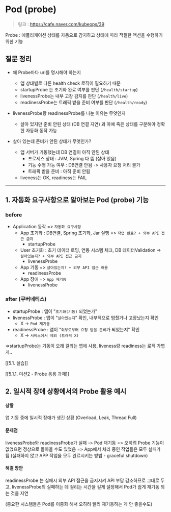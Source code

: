 # Pod (probe)
>링크 : https://cafe.naver.com/kubeops/39

Probe : 애플리케이션 상태를 자동으로 감지하고 상태에 따라 적절한 액션을 수행하기 위한 기능 


## 질문 정리 
- 왜 Probe마다 uri를 명시해야 하는지
	- 앱 상태별로 다른 health check 로직이 필요하기 때문
	- startupProbe 는 초기화 완료 여부를 판단 (`/health/startup`)
	- livenessProbe는 내부 고장 감지를 판단 (`/health/live`)
	- readinessProbe는 트래픽 받을 준비 여부를 판단 (`/health/ready`)

- livenessProbe랑 readinessProbe를 나눈 이유는 무엇인지 
	- 살아 있지만 준비 안된 상태 (DB 연결 지연) 과 아예 죽은 상태를 구분해야 정확한 자동화 동작 가능 

- 살아 있는데 준비가 안된 상태가 무엇인가?
	- 앱 서버가 기동했는데 DB 연결이 아직 안된 상태
		- 프로세스 상태 : JVM, Spring 다 뜸 (살아 있음)
		- 기능 수행 가능 여부 : DB연결 안됨 -> 사용자 요청 처리 불가
		- 트래픽 받을 준비 : 아직 준비 안됨
	- liveness는 OK, readiness는 FAIL 

---
## 1. 자동화 요구사항으로 알아보는 Pod (probe) 기능 
###  before 
- Application 동작 => `자동화 요구사항` 
	- App 초기화 : DB연결, Spring 초기화, Jar 실행 => `작업 완료? + 외부 API 접근 금지`
		- startupProbe
	- User 초기화 : 초기 데이터 로딩, 연동 시스템 체크, DB 데이터Validation => `살아있는지? + 외부 API 접근 금지` 
		- livenessProbe
	- App 기동 => `살아있는지? + 외부 API 접근 허용`
		- readinessProbe
	- App 장애 => `App 재기동`
		- livenessProbe
### after (쿠버네티스)

- startupProbe : 앱이 "`초기화(기동)` 되었는가"
- livenessProbe : 앱이 "`살아있는지`" 확인, 내부적으로 멈췄거나 고장났는지 확인
	- X -> `Pod 재기동` 
- readinessProbe : 앱이 "`외부로부터 요청 받을 준비`가 되었는지" 확인 
    - X -> `서비스에서 제외 (트래픽 X)`

=>startupProbe는 기동이 오래 걸리는 앱에 사용,  liveness랑 readiness는 로직 가볍게..


[[5.1. 실습]]

[[5.1.1. 미션2 - Probe 응용 과제]]


## 2. 일시적 장애 상황에서의 Probe 활용 예시

#### 상황 
앱 기동 중에 일시적 장애가 생긴 상황 (Overload, Leak, Thread Full) 
#### 문제점  
livenessProbe와 readinessProbe가 실패 -> Pod 재기동
=> 오히려 Probe 기능이 없었으면 정상으로 돌아올 수도 있었음 
=> App에서 처리 중인 작업들은 모두 실패가 됨 (실패하지 않고 APP 작업을 모두 완료시키는 방법 - graceful shutdown)
#### 해결 방안
readinessProbe 는 실패시 외부 API 접근을 금지시켜 API 부담 감소하므로 그대로 두고, 
livenessProbe의 실패하는 데 걸리는 시간을 길게 설정해서 Pod가 쉽게 재기동 되는 것을 지연 

(중요한 시스템들은 Pod를 이중화 해서 오히려 빨리 재기동하는 게 안 좋을수도)
